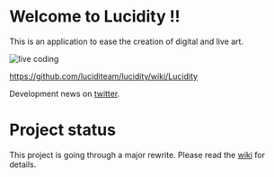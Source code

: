 # Welcome to Lucidity !!

This is an application to ease the creation of digital and live art.

![live coding](http://i65.tinypic.com/wk011w.png)

https://github.com/luciditeam/lucidity/wiki/Lucidity

Development news on [twitter](http://twitter.com/lucidityio).

# Project status

This project is going through a major rewrite. Please read the [wiki](https://github.com/luciditeam/lucidity/wiki/Lucidity) for details.
